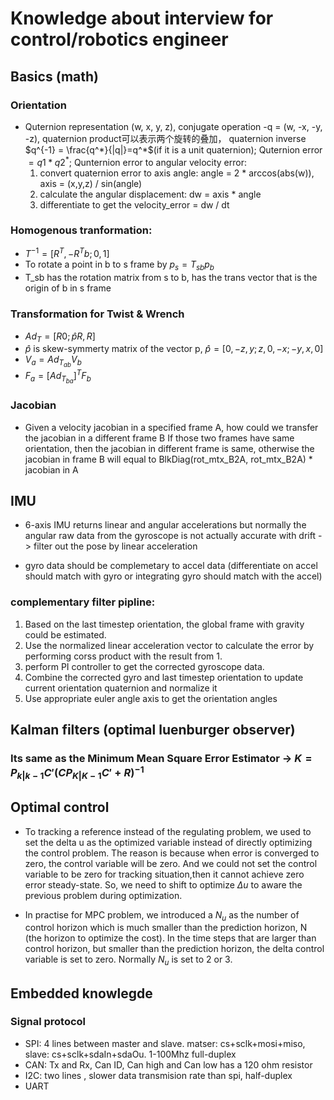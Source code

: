 # Knowledge about interview for control/robotics engineer

## Basics (math)
### Orientation
- Quternion representation (w, x, y, z), conjugate operation -q = (w, -x, -y, -z), quaternion product可以表示两个旋转的叠加， quaternion inverse $q^{-1} = \frac{q^*}{|q|}=q^*$(if it is a unit quaternion); Quternion error $= q1*q2^*$; Qunternion error to angular velocity error: 
  1. convert quaternion error to axis angle: angle = 2 * arccos(abs(w)), axis = (x,y,z) / sin(angle)
  2. calculate the angular displacement: dw = axis * angle
  3. differentiate to get the  velocity_error = dw / dt

### Homogenous tranformation:
- $T^{-1} = [R^T, -R^Tb; 0, 1]$
- To rotate a point in b to s frame by $p_s = T_{sb}p_b$
- T_sb has the rotation matrix from s to b, has the trans vector that is the origin of b in s frame

### Transformation for Twist & Wrench
- $Ad_T = [R 0; \hat{p}R, R]$
- $\hat{p}$ is skew-symmerty matrix of the vector p, $\hat{p} = [0, -z, y; z, 0, -x; -y, x, 0]$
- $V_a = Ad_{T_{ab}}V_b$
- $F_a = [Ad_{T_{ba}}]^TF_b$

### Jacobian
- Given a velocity jacobian in a specified frame A, how could we transfer the jacobian in a different frame B
  If those two frames have same orientation, then the jacobian in different frame is same, otherwise the jacobian in frame B will equal to
  BlkDiag(rot_mtx_B2A, rot_mtx_B2A) * jacobian in A

## IMU

- 6-axis IMU returns linear and angular accelerations but normally the angular raw data from the gyroscope is not actually accurate with drift -> filter out the pose by linear acceleration 

- gyro data should be complemetary to accel data (differentiate on accel should match with gyro or integrating gyro should match with the accel)

### complementary filter pipline: 
1. Based on the last timestep orientation, the global frame with gravity could be estimated. 
2. Use the normalized linear acceleration vector to calculate the error by performing corss product with the result from 1. 
3. perform PI controller to get the corrected gyroscope data. 
4. Combine the corrected gyro and last timestep orientation to update current orientation quaternion and normalize it 
5. Use appropriate euler angle axis to get the orientation angles 

## Kalman filters (optimal luenburger observer)
### Its same as the Minimum Mean Square Error Estimator -> $K = P_{k|k-1}C'(CP_{K|K-1}C'+R)^{-1}$


## Optimal control
- To tracking a reference instead of the regulating problem, we used to set the delta u as the optimized variable instead of directly optimizing the control problem. The reason is because when error is converged to zero, the control variable will be zero. And we could not set the control variable to be zero for tracking situation,then it cannot achieve zero error steady-state. So, we need to shift to optimize $\Delta{u}$ to aware the previous problem during optimization.

- In practise for MPC problem, we introduced a $N_u$ as the number of control horizon which is much smaller than the prediction horizon, N (the horizon to optimize the cost). In the time steps that are larger than control horizon, but smaller than the prediction horizon, the delta control variable is set to zero. Normally $N_u$ is set to 2 or 3.


## Embedded knowlegde
### Signal protocol
- SPI: 4 lines between master and slave. matser: cs+sclk+mosi+miso, slave: cs+sclk+sdaIn+sdaOu. 1-100Mhz full-duplex
- CAN: Tx and Rx, Can ID, Can high and Can low has a 120 ohm resistor
- I2C: two lines , slower data transmision rate than spi, half-duplex
- UART